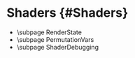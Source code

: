 Shaders {#Shaders}
=======

* \subpage RenderState
* \subpage PermutationVars
* \subpage ShaderDebugging